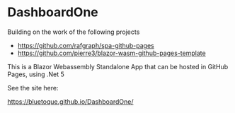 # DashboardOne

Building on the work of the following projects
* https://github.com/rafgraph/spa-github-pages
* https://github.com/pierre3/blazor-wasm-github-pages-template

This is a Blazor Webassembly Standalone App that can be hosted in GitHub Pages, using .Net 5 

See the site here: 

https://bluetoque.github.io/DashboardOne/

